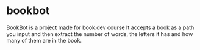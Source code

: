 # bookbot
BookBot is a project made for book.dev course
It accepts a book as a path you input and then extract the number of words, the letters it has and how many of them are in the book.
